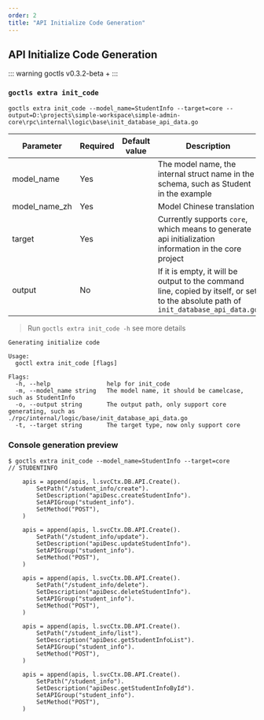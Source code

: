 ```yaml
---
order: 2
title: "API Initialize Code Generation"
---
```


## API Initialize Code Generation

::: warning
goctls v0.3.2-beta +
:::

### `goctls extra init_code`

```shell
goctls extra init_code --model_name=StudentInfo --target=core --output=D:\projects\simple-workspace\simple-admin-core\rpc\internal\logic\base\init_database_api_data.go
```

| Parameter     | Required | Default value | Description                                                                                                                         |
| ------------- | -------- | ------------- | ----------------------------------------------------------------------------------------------------------------------------------- |
| model_name    | Yes      |               | The model name, the internal struct name in the schema, such as Student in the example                                              |
| model_name_zh | Yes      |               | Model Chinese translation                                                                                                           |
| target        | Yes      |               | Currently supports `core`, which means to generate api initialization information in the core project                               |
| output        | No       |               | If it is empty, it will be output to the command line, copied by itself, or set to the absolute path of `init_database_api_data.go` |

> Run `goctls extra init_code -h` see more details

```shell
Generating initialize code

Usage:
  goctl extra init_code [flags]

Flags:
  -h, --help                help for init_code
  -m, --model_name string   The model name, it should be camelcase, such as StudentInfo
  -o, --output string       The output path, only support core generating, such as ./rpc/internal/logic/base/init_database_api_data.go
  -t, --target string       The target type, now only support core
```

### Console generation preview

```text
$ goctls extra init_code --model_name=StudentInfo --target=core
// STUDENTINFO

    apis = append(apis, l.svcCtx.DB.API.Create().
        SetPath("/student_info/create").
        SetDescription("apiDesc.createStudentInfo").
        SetAPIGroup("student_info").
        SetMethod("POST"),
    )

    apis = append(apis, l.svcCtx.DB.API.Create().
        SetPath("/student_info/update").
        SetDescription("apiDesc.updateStudentInfo").
        SetAPIGroup("student_info").
        SetMethod("POST"),
    )

    apis = append(apis, l.svcCtx.DB.API.Create().
        SetPath("/student_info/delete").
        SetDescription("apiDesc.deleteStudentInfo").
        SetAPIGroup("student_info").
        SetMethod("POST"),
    )

    apis = append(apis, l.svcCtx.DB.API.Create().
        SetPath("/student_info/list").
        SetDescription("apiDesc.getStudentInfoList").
        SetAPIGroup("student_info").
        SetMethod("POST"),
    )

    apis = append(apis, l.svcCtx.DB.API.Create().
        SetPath("/student_info").
        SetDescription("apiDesc.getStudentInfoById").
        SetAPIGroup("student_info").
        SetMethod("POST"),
    )

```
